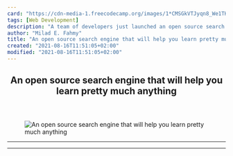 ```yaml
---
card: "https://cdn-media-1.freecodecamp.org/images/1*CMSGkVTJyqn8_We1THnWnA.png"
tags: [Web Development]
description: "A team of developers just launched an open source search engi"
author: "Milad E. Fahmy"
title: "An open source search engine that will help you learn pretty much anything"
created: "2021-08-16T11:51:05+02:00"
modified: "2021-08-16T11:51:05+02:00"
---
```

<div class="site-wrapper">
<main id="site-main" class="site-main outer">
<div class="inner">
<article class="post-full post tag-web-development tag-design tag-startup tag-technology tag-self-improvement ">
<header class="post-full-header">
<h1 class="post-full-title">An open source search engine that will help you learn pretty much anything</h1>
</header>
<figure class="post-full-image">
<picture>
<source media="(max-width: 700px)" sizes="1px" srcset="data:image/gif;base64,R0lGODlhAQABAIAAAAAAAP///yH5BAEAAAAALAAAAAABAAEAAAIBRAA7 1w">
<source media="(min-width: 701px)" sizes="(max-width: 800px) 400px,
(max-width: 1170px) 700px,
1400px" srcset="https://cdn-media-1.freecodecamp.org/images/1*CMSGkVTJyqn8_We1THnWnA.png 300w,
https://cdn-media-1.freecodecamp.org/images/1*CMSGkVTJyqn8_We1THnWnA.png 600w,
https://cdn-media-1.freecodecamp.org/images/1*CMSGkVTJyqn8_We1THnWnA.png 1000w,
https://cdn-media-1.freecodecamp.org/images/1*CMSGkVTJyqn8_We1THnWnA.png 2000w">
<img onerror="this.style.display='none'" src="https://cdn-media-1.freecodecamp.org/images/1*CMSGkVTJyqn8_We1THnWnA.png" alt="An open source search engine that will help you learn pretty much anything">
</picture>
</figure>
<section class="post-full-content">
<div class="post-content">
</div>
<hr>
<hr>
</section>
</article>
</div>
</main>
</div>
<!-- Google Tag Manager (noscript) -->
<!-- End Google Tag Manager (noscript) -->
